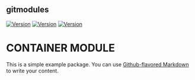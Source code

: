 ## gitmodules

[![Version](https://img.shields.io/badge/version-2021.5-blue)](https://github.com/maite828/gitmodules.git)
[![Version](https://img.shields.io/badge/module_A-2.7.0-yellow)](https://github.com/maite828/module_A.git)
[![Version](https://img.shields.io/badge/module_B-1.6.0-yellow)](https://github.com/maite828/module_B.git)

# CONTAINER MODULE
This is a simple example package. You can use
[Github-flavored Markdown](https://guides.github.com/features/mastering-markdown/)
to write your content.